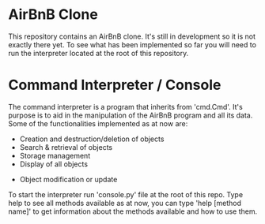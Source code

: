# AirBnB Clone

This repository contains an AirBnB clone. It's still in development so it is not exactly there yet. To see what has been implemented so far you will need to run the interpreter located at the root of this repository.

# Command Interpreter / Console
The command interpreter is a program that inherits from 'cmd.Cmd'. It's purpose is to aid in the manipulation of the AirBnB program and all its data. Some of the functionalities implemented as at now are:
 * Creation and destruction/deletion of objects
 * Search & retrieval of objects
 * Storage management
 * Display of all objects
 - Object modification or update

To start the interpreter run 'console.py' file at the root of this repo. Type help to see all methods available as at now, you can type 'help [method name]' to get information about the methods available and how to use them.
